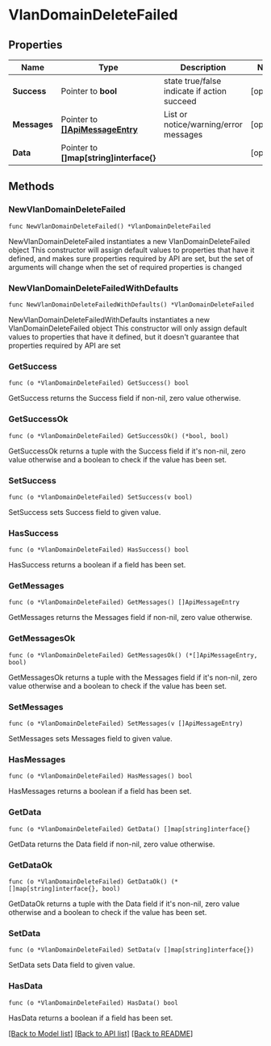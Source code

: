 # VlanDomainDeleteFailed

## Properties

Name | Type | Description | Notes
------------ | ------------- | ------------- | -------------
**Success** | Pointer to **bool** | state true/false indicate if action succeed | [optional] 
**Messages** | Pointer to [**[]ApiMessageEntry**](ApiMessageEntry.md) | List or notice/warning/error messages | [optional] 
**Data** | Pointer to **[]map[string]interface{}** |  | [optional] 

## Methods

### NewVlanDomainDeleteFailed

`func NewVlanDomainDeleteFailed() *VlanDomainDeleteFailed`

NewVlanDomainDeleteFailed instantiates a new VlanDomainDeleteFailed object
This constructor will assign default values to properties that have it defined,
and makes sure properties required by API are set, but the set of arguments
will change when the set of required properties is changed

### NewVlanDomainDeleteFailedWithDefaults

`func NewVlanDomainDeleteFailedWithDefaults() *VlanDomainDeleteFailed`

NewVlanDomainDeleteFailedWithDefaults instantiates a new VlanDomainDeleteFailed object
This constructor will only assign default values to properties that have it defined,
but it doesn't guarantee that properties required by API are set

### GetSuccess

`func (o *VlanDomainDeleteFailed) GetSuccess() bool`

GetSuccess returns the Success field if non-nil, zero value otherwise.

### GetSuccessOk

`func (o *VlanDomainDeleteFailed) GetSuccessOk() (*bool, bool)`

GetSuccessOk returns a tuple with the Success field if it's non-nil, zero value otherwise
and a boolean to check if the value has been set.

### SetSuccess

`func (o *VlanDomainDeleteFailed) SetSuccess(v bool)`

SetSuccess sets Success field to given value.

### HasSuccess

`func (o *VlanDomainDeleteFailed) HasSuccess() bool`

HasSuccess returns a boolean if a field has been set.

### GetMessages

`func (o *VlanDomainDeleteFailed) GetMessages() []ApiMessageEntry`

GetMessages returns the Messages field if non-nil, zero value otherwise.

### GetMessagesOk

`func (o *VlanDomainDeleteFailed) GetMessagesOk() (*[]ApiMessageEntry, bool)`

GetMessagesOk returns a tuple with the Messages field if it's non-nil, zero value otherwise
and a boolean to check if the value has been set.

### SetMessages

`func (o *VlanDomainDeleteFailed) SetMessages(v []ApiMessageEntry)`

SetMessages sets Messages field to given value.

### HasMessages

`func (o *VlanDomainDeleteFailed) HasMessages() bool`

HasMessages returns a boolean if a field has been set.

### GetData

`func (o *VlanDomainDeleteFailed) GetData() []map[string]interface{}`

GetData returns the Data field if non-nil, zero value otherwise.

### GetDataOk

`func (o *VlanDomainDeleteFailed) GetDataOk() (*[]map[string]interface{}, bool)`

GetDataOk returns a tuple with the Data field if it's non-nil, zero value otherwise
and a boolean to check if the value has been set.

### SetData

`func (o *VlanDomainDeleteFailed) SetData(v []map[string]interface{})`

SetData sets Data field to given value.

### HasData

`func (o *VlanDomainDeleteFailed) HasData() bool`

HasData returns a boolean if a field has been set.


[[Back to Model list]](../README.md#documentation-for-models) [[Back to API list]](../README.md#documentation-for-api-endpoints) [[Back to README]](../README.md)


